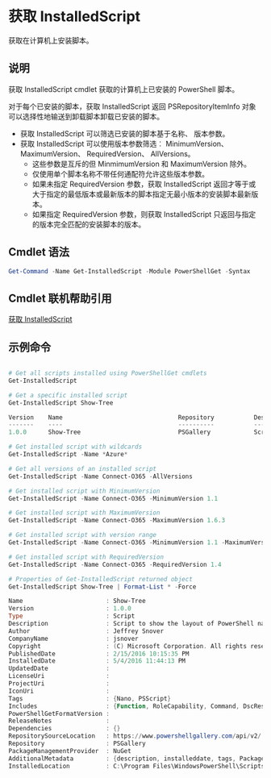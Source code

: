 # 获取 InstalledScript

获取在计算机上安装脚本。

## 说明

获取 InstalledScript cmdlet 获取的计算机上已安装的 PowerShell 脚本。

对于每个已安装的脚本，获取 InstalledScript 返回 PSRepositoryItemInfo 对象可以选择性地输送到卸载脚本卸载已安装的脚本。

- 获取 InstalledScript 可以筛选已安装的脚本基于名称、 版本参数。
- 获取 InstalledScript 可以使用版本参数筛选︰ MinimumVersion、 MaximumVersion、 RequiredVersion、 AllVersions。
  - 这些参数是互斥的但 MinmimumVersion 和 MaximumVersion 除外。
  - 仅使用单个脚本名称不带任何通配符允许这些版本参数。
  - 如果未指定 RequiredVersion 参数，获取 InstalledScript 返回才等于或大于指定的最低版本或最新版本的脚本指定无最小版本的安装脚本最新版本。 
  - 如果指定 RequiredVersion 参数，则获取 InstalledScript 只返回与指定的版本完全匹配的安装脚本的版本。

## Cmdlet 语法

```powershell
Get-Command -Name Get-InstalledScript -Module PowerShellGet -Syntax
```

## Cmdlet 联机帮助引用

[获取 InstalledScript](http://go.microsoft.com/fwlink/?LinkId=619790)

## 示例命令

```powershell

# Get all scripts installed using PowerShellGet cmdlets
Get-InstalledScript

# Get a specific installed script
Get-InstalledScript Show-Tree

Version    Name                                Repository           Description
-------    ----                                ----------           -----------
1.0.0      Show-Tree                           PSGallery            Script to show the layout of PowerShell namespaces (Tr...

# Get installed script with wildcards
Get-InstalledScript -Name *Azure*

# Get all versions of an installed script
Get-InstalledScript -Name Connect-O365 -AllVersions

# Get installed script with MinimumVersion
Get-InstalledScript -Name Connect-O365 -MinimumVersion 1.1

# Get installed script with MaximumVersion
Get-InstalledScript -Name Connect-O365 -MaximumVersion 1.6.3

# Get installed script with version range
Get-InstalledScript -Name Connect-O365 -MinimumVersion 1.1 -MaximumVersion 1.6.3

# Get installed script with RequiredVersion
Get-InstalledScript -Name Connect-O365 -RequiredVersion 1.4

# Properties of Get-InstalledScript returned object
Get-InstalledScript Show-Tree | Format-List * -Force

Name                       : Show-Tree
Version                    : 1.0.0
Type                       : Script
Description                : Script to show the layout of PowerShell namespaces (Trees) using ASCII
Author                     : Jeffrey Snover
CompanyName                : jsnover
Copyright                  : (C) Microsoft Corporation. All rights reserved.
PublishedDate              : 2/15/2016 10:15:35 PM
InstalledDate              : 5/4/2016 11:44:13 PM
UpdatedDate                :
LicenseUri                 :
ProjectUri                 :
IconUri                    :
Tags                       : {Nano, PSScript}
Includes                   : {Function, RoleCapability, Command, DscResource...}
PowerShellGetFormatVersion :
ReleaseNotes               :
Dependencies               : {}
RepositorySourceLocation   : https://www.powershellgallery.com/api/v2/
Repository                 : PSGallery
PackageManagementProvider  : NuGet
AdditionalMetadata         : {description, installeddate, tags, PackageManagementProvider...}
InstalledLocation          : C:\Program Files\WindowsPowerShell\Scripts


```
